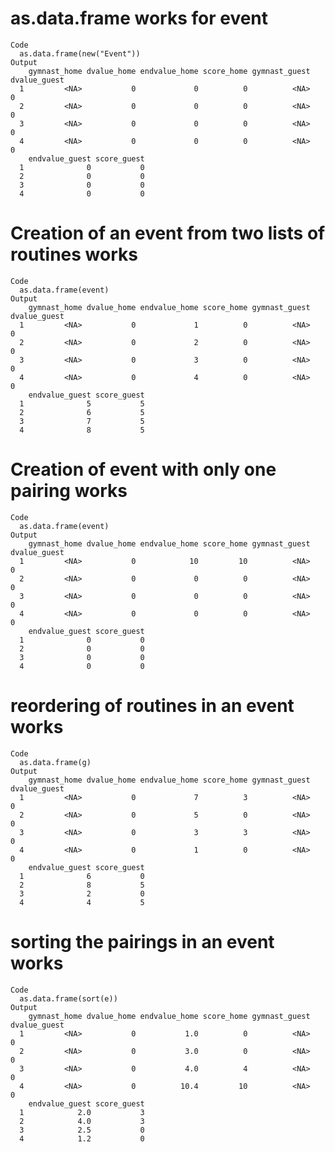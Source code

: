 # as.data.frame works for event

    Code
      as.data.frame(new("Event"))
    Output
        gymnast_home dvalue_home endvalue_home score_home gymnast_guest dvalue_guest
      1         <NA>           0             0          0          <NA>            0
      2         <NA>           0             0          0          <NA>            0
      3         <NA>           0             0          0          <NA>            0
      4         <NA>           0             0          0          <NA>            0
        endvalue_guest score_guest
      1              0           0
      2              0           0
      3              0           0
      4              0           0

# Creation of an event from two lists of routines works

    Code
      as.data.frame(event)
    Output
        gymnast_home dvalue_home endvalue_home score_home gymnast_guest dvalue_guest
      1         <NA>           0             1          0          <NA>            0
      2         <NA>           0             2          0          <NA>            0
      3         <NA>           0             3          0          <NA>            0
      4         <NA>           0             4          0          <NA>            0
        endvalue_guest score_guest
      1              5           5
      2              6           5
      3              7           5
      4              8           5

# Creation of event with only one pairing works

    Code
      as.data.frame(event)
    Output
        gymnast_home dvalue_home endvalue_home score_home gymnast_guest dvalue_guest
      1         <NA>           0            10         10          <NA>            0
      2         <NA>           0             0          0          <NA>            0
      3         <NA>           0             0          0          <NA>            0
      4         <NA>           0             0          0          <NA>            0
        endvalue_guest score_guest
      1              0           0
      2              0           0
      3              0           0
      4              0           0

# reordering of routines in an event works

    Code
      as.data.frame(g)
    Output
        gymnast_home dvalue_home endvalue_home score_home gymnast_guest dvalue_guest
      1         <NA>           0             7          3          <NA>            0
      2         <NA>           0             5          0          <NA>            0
      3         <NA>           0             3          3          <NA>            0
      4         <NA>           0             1          0          <NA>            0
        endvalue_guest score_guest
      1              6           0
      2              8           5
      3              2           0
      4              4           5

# sorting the pairings in an event works

    Code
      as.data.frame(sort(e))
    Output
        gymnast_home dvalue_home endvalue_home score_home gymnast_guest dvalue_guest
      1         <NA>           0           1.0          0          <NA>            0
      2         <NA>           0           3.0          0          <NA>            0
      3         <NA>           0           4.0          4          <NA>            0
      4         <NA>           0          10.4         10          <NA>            0
        endvalue_guest score_guest
      1            2.0           3
      2            4.0           3
      3            2.5           0
      4            1.2           0


